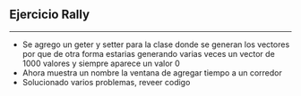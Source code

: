 ## Ejercicio Rally
----------------------------

- Se agrego un geter y setter para la clase donde se generan los vectores por que de otra forma 
  estarias generando varias veces un vector de 1000 valores y siempre aparece un valor 0
- Ahora muestra un nombre la ventana de agregar tiempo a un corredor
- Solucionado varios problemas, reveer codigo

